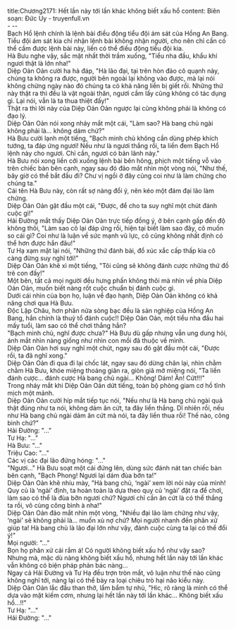 title:Chương2171: Hết lần này tới lần khác không biết xấu hổ
content:
Biên soạn: Đức Uy - truyenfull.vn<br>- --<br>Bạch Hổ lệnh chính là lệnh bài điều động tiểu đội ám sát của Hồng An Bang. Tiểu đội ám sát kia chỉ nhận lệnh bài không nhận người, cho nên chỉ cần có thể cầm được lệnh bài này, liền có thể điều động tiểu đội kia.<br>Hà Bưu nghe vậy, sắc mặt nhất thời trầm xuống, "Tiểu nha đầu, khẩu khí ngươi thật là lớn nha!"<br>Diệp Oản Oản cười ha hả đáp, "Hà lão đại, tại trên hòn đảo cô quạnh này, chúng ta không ra được, người bên ngoài lại không vào được, mà lại nói không chừng ngày nào đó chúng ta có khả năng liền bị giết rồi. Những thứ này thật ra thì đều là vật ngoài thân, ngươi cầm lấy cũng không có tác dụng gì. Lại nói, vẫn là ta thua thiệt đấy!"<br>Thật ra thì lời này của Diệp Oản Oản ngược lại cũng không phải là không có đạo lý.<br>Diệp Oản Oản nói xong nháy mắt một cái, "Làm sao? Hà bang chủ ngài không phải là... không dám chứ?"<br>Hà Bưu cười lạnh một tiếng, "Bạch minh chủ không cần dùng phép khích tướng, ta đáp ứng ngươi! Nếu như là ngươi thắng rồi, ta liền đem Bạch Hổ lệnh này cho ngươi. Chỉ cần, ngươi có bản lãnh này."<br>Hà Bưu nói xong liền cởi xuống lệnh bài bên hông, phịch một tiếng vỗ vào trên chiếc bàn bên cạnh, ngay sau đó đảo mắt nhìn một vòng nói, "Như thế, bây giờ có thể bắt đầu đi? Chư vị ngồi ở đây cũng coi như là làm chứng cho chúng ta."<br>Cái tên Hà Bưu này, còn rất sợ nàng đổi ý, nên kéo một đám đại lão làm chứng.<br>Diệp Oản Oản gật đầu một cái, "Được, để cho ta suy nghĩ một chút đánh cuộc gì!"<br>Hải Đường mắt thấy Diệp Oản Oản trực tiếp đồng ý, ở bên cạnh gấp đến độ không thôi, "Làm sao cô lại đáp ứng rồi, hiện tại biết làm sao đây, cô muốn so cái gì? Coi như là luận về sức mạnh vũ lực, cô cũng không nhất định có thể hơn được hắn đâu!"<br>Tư Hạ xạm mặt lại nói, "Những thứ đánh bài, đổ xúc xắc cấp thấp kia cô càng đừng suy nghĩ tới!"<br>Diệp Oản Oản khẽ xì một tiếng, "Tôi cũng sẽ không đánh cược những thứ đồ trẻ con đấy!"<br>Một bên, tất cả mọi người đều hưng phấn không thôi mà nhìn về phía Diệp Oản Oản, muốn biết nàng rốt cuộc chuẩn bị đánh cuộc gì.<br>Dưới cái nhìn của bọn họ, luận về đạo hạnh, Diệp Oản Oản không có khả năng chơi qua Hà Bưu.<br>Độc Lập Châu, hơn phân nửa sòng bạc đều là sản nghiệp của Hồng An Bang, hắn chính là thuỷ tổ đánh cuộc!! Diệp Oản Oản, một tiểu nha đầu hai mấy tuổi, làm sao có thể chơi thắng hắn?<br>"Bạch minh chủ, nghĩ được chưa?" Hà Bưu dù gấp nhưng vẫn ung dung hỏi, ánh mắt nhìn nàng giống như nhìn con mồi đã thuộc về mình.<br>Diệp Oản Oản hơi suy nghĩ một chút, ngay sau đó gật đầu một cái, "Được rồi, ta đã nghĩ xong."<br>Diệp Oản Oản đi qua đi lại chốc lát, ngay sau đó dừng chân lại, nhìn chằm chằm Hà Bưu, khóe miệng thoáng giãn ra, giòn giã mở miệng nói, "Ta liền đánh cược... đánh cược Hà bang chủ ngài... Không! Dám! Ăn! Cứt!!!"<br>Trong nháy mắt khi Diệp Oản Oản dứt tiếng, toàn bộ phòng giam cơ hồ tĩnh mịch một mảnh.<br>Diệp Oản Oản cười híp mắt tiếp tục nói, "Nếu như là Hà bang chủ ngài quả thật đúng như ta nói, không dám ăn cứt, ta đây liền thắng. Dĩ nhiên rồi, nếu như Hà bang chủ ngài dám ăn cứt mà nói, ta đây liền thua rồi! Thế nào, công bình chứ?"<br>Hải Đường: "..."<br>Tư Hạ: "..."<br>Hà Bưu: "..."<br>Triệu Cao: "..."<br>Các vị các đại lão đứng hóng: "..."<br>"Ngươi..." Hà Bưu soạt một cái đứng lên, dùng sức đánh nát tan chiếc bàn bên cạnh, "Bạch Phong! Ngươi lại dám đùa bỡn ta!"<br>Diệp Oản Oản khẽ nhíu mày, "Hà bang chủ, ‘ngài’ xem lời nói này của mình! Quy củ là ‘ngài’ định, ta hoàn toàn là dựa theo quy củ ‘ngài’ đặt ra để chơi, làm sao có thể là đùa bỡn ngươi chứ? Ngươi chỉ cần ăn cứt là có thể thắng ta rồi, vô cùng công bình à nha!"<br>Diệp Oản Oản đảo mắt nhìn một vòng, "Nhiều đại lão làm chứng như vậy, ‘ngài’ sẽ không phải là... muốn xù nợ chứ? Mọi người nhanh đến phân xử giúp ta! Hà bang chủ là lão đại lớn như vậy, đánh cuộc cùng ta lại có thể đổi ý!"<br>Mọi người: "..."<br>Bọn họ phân xử cái rắm á! Có người không biết xấu hổ như vậy sao?<br>Nhưng mà, mặc dù nàng không biết xấu hổ, nhưng hết lần này tới lần khác vẫn không có biện pháp phản bác nàng...<br>Ngay cả Hải Đường và Tư Hạ đều trợn tròn mắt, vô luận như thế nào cũng không nghĩ tới, nàng lại có thể bày ra loại chiêu trò hại não kiểu này.<br>Diệp Oản Oản lắc đầu than thở, lẩm bẩm tự nhủ, "Hic, rõ ràng là mình có thể dựa vào mặt kiếm cơm, nhưng lại hết lần này tới lần khác... Không biết xấu hổ...!!"<br>Tư Hạ: "..."<br>Hải Đường: "..."